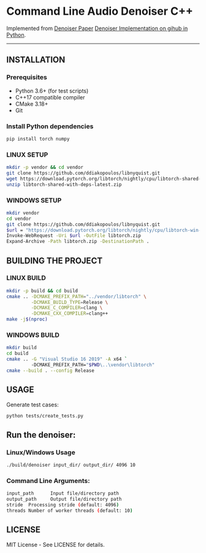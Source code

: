 # Command Line Audio Denoiser C++
Implemented from [Denoiser Paper](https://arxiv.org/pdf/2006.12847) [Denoiser Implementation on gihub in Python]( https://github.com/facebookresearch/denoiser).

---

## INSTALLATION

### Prerequisites
- Python 3.6+ (for test scripts)
- C++17 compatible compiler
- CMake 3.18+
- Git


### Install Python dependencies
```bash
pip install torch numpy
```
### LINUX SETUP
```bash
mkdir -p vendor && cd vendor
git clone https://github.com/ddiakopoulos/libnyquist.git
wget https://download.pytorch.org/libtorch/nightly/cpu/libtorch-shared-with-deps-latest.zip
unzip libtorch-shared-with-deps-latest.zip
```
### WINDOWS SETUP
```bash
mkdir vendor
cd vendor
git clone https://github.com/ddiakopoulos/libnyquist.git
$url = "https://download.pytorch.org/libtorch/nightly/cpu/libtorch-win-shared-with-deps-latest.zip"
Invoke-WebRequest -Uri $url -OutFile libtorch.zip
Expand-Archive -Path libtorch.zip -DestinationPath .
```
## BUILDING THE PROJECT
### LINUX BUILD
```bash
mkdir -p build && cd build
cmake .. -DCMAKE_PREFIX_PATH="../vendor/libtorch" \
         -DCMAKE_BUILD_TYPE=Release \
         -DCMAKE_C_COMPILER=clang \
         -DCMAKE_CXX_COMPILER=clang++
make -j$(nproc)
```
### WINDOWS BUILD
```bash
mkdir build
cd build
cmake .. -G "Visual Studio 16 2019" -A x64 `
         -DCMAKE_PREFIX_PATH="$PWD\..\vendor\libtorch"
cmake --build . --config Release
```
## USAGE
Generate test cases:
```bash
python tests/create_tests.py
```
## Run the denoiser:
### Linux/Windows Usage
```bash
./build/denoiser input_dir/ output_dir/ 4096 10
```
### Command Line Arguments:
```bash
input_path      Input file/directory path
output_path     Output file/directory path
stride  Processing stride (default: 4096)
threads Number of worker threads (default: 10)
```
## LICENSE
MIT License - See LICENSE for details.